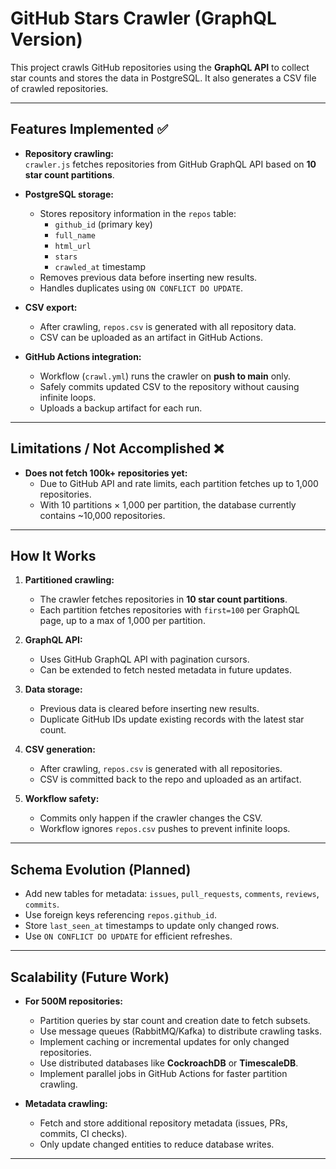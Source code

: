 
# GitHub Stars Crawler (GraphQL Version)

This project crawls GitHub repositories using the **GraphQL API** to collect star counts and stores the data in PostgreSQL. It also generates a CSV file of crawled repositories.

---

## Features Implemented ✅

- **Repository crawling:**  
  `crawler.js` fetches repositories from GitHub GraphQL API based on **10 star count partitions**.

- **PostgreSQL storage:**  
  - Stores repository information in the `repos` table:
    - `github_id` (primary key)  
    - `full_name`  
    - `html_url`  
    - `stars`  
    - `crawled_at` timestamp  
  - Removes previous data before inserting new results.  
  - Handles duplicates using `ON CONFLICT DO UPDATE`.

- **CSV export:**  
  - After crawling, `repos.csv` is generated with all repository data.  
  - CSV can be uploaded as an artifact in GitHub Actions.

- **GitHub Actions integration:**  
  - Workflow (`crawl.yml`) runs the crawler on **push to main** only.  
  - Safely commits updated CSV to the repository without causing infinite loops.  
  - Uploads a backup artifact for each run.

---

## Limitations / Not Accomplished ❌

- **Does not fetch 100k+ repositories yet:**  
  - Due to GitHub API and rate limits, each partition fetches up to 1,000 repositories.  
  - With 10 partitions × 1,000 per partition, the database currently contains ~10,000 repositories.  

---

## How It Works

1. **Partitioned crawling:**  
   - The crawler fetches repositories in **10 star count partitions**.  
   - Each partition fetches repositories with `first=100` per GraphQL page, up to a max of 1,000 per partition.

2. **GraphQL API:**  
   - Uses GitHub GraphQL API with pagination cursors.  
   - Can be extended to fetch nested metadata in future updates.

3. **Data storage:**  
   - Previous data is cleared before inserting new results.  
   - Duplicate GitHub IDs update existing records with the latest star count.

4. **CSV generation:**  
   - After crawling, `repos.csv` is generated with all repositories.  
   - CSV is committed back to the repo and uploaded as an artifact.

5. **Workflow safety:**  
   - Commits only happen if the crawler changes the CSV.  
   - Workflow ignores `repos.csv` pushes to prevent infinite loops.

---

## Schema Evolution (Planned)

- Add new tables for metadata: `issues`, `pull_requests`, `comments`, `reviews`, `commits`.  
- Use foreign keys referencing `repos.github_id`.  
- Store `last_seen_at` timestamps to update only changed rows.  
- Use `ON CONFLICT DO UPDATE` for efficient refreshes.

---

## Scalability (Future Work)

- **For 500M repositories:**  
  - Partition queries by star count and creation date to fetch subsets.  
  - Use message queues (RabbitMQ/Kafka) to distribute crawling tasks.  
  - Implement caching or incremental updates for only changed repositories.  
  - Use distributed databases like **CockroachDB** or **TimescaleDB**.  
  - Implement parallel jobs in GitHub Actions for faster partition crawling.  

- **Metadata crawling:**  
  - Fetch and store additional repository metadata (issues, PRs, commits, CI checks).  
  - Only update changed entities to reduce database writes.

---

